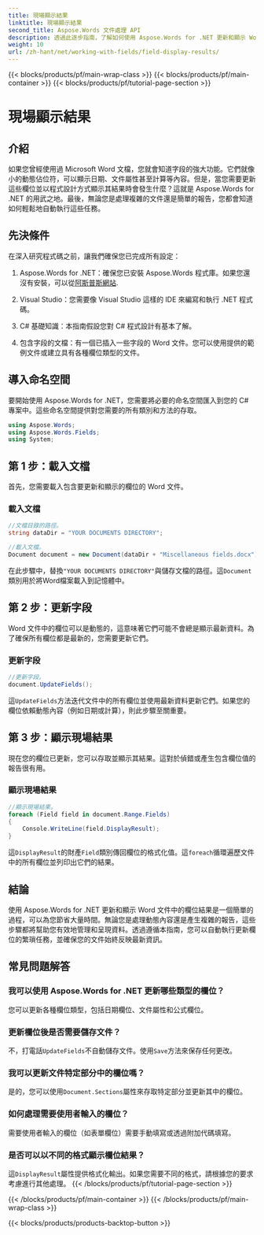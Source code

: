 ```yaml
---
title: 現場顯示結果
linktitle: 現場顯示結果
second_title: Aspose.Words 文件處理 API
description: 透過此逐步指南，了解如何使用 Aspose.Words for .NET 更新和顯示 Word 文件中的欄位結果。非常適合自動化文件任務。
weight: 10
url: /zh-hant/net/working-with-fields/field-display-results/
---
```


{{< blocks/products/pf/main-wrap-class >}}
{{< blocks/products/pf/main-container >}}
{{< blocks/products/pf/tutorial-page-section >}}

# 現場顯示結果

## 介紹

如果您曾經使用過 Microsoft Word 文檔，您就會知道字段的強大功能。它們就像小的動態佔位符，可以顯示日期、文件屬性甚至計算等內容。但是，當您需要更新這些欄位並以程式設計方式顯示其結果時會發生什麼？這就是 Aspose.Words for .NET 的用武之地。最後，無論您是處理複雜的文件還是簡單的報告，您都會知道如何輕鬆地自動執行這些任務。

## 先決條件

在深入研究程式碼之前，讓我們確保您已完成所有設定：

1. Aspose.Words for .NET：確保您已安裝 Aspose.Words 程式庫。如果您還沒有安裝，可以從[阿斯普斯網站](https://releases.aspose.com/words/net/).

2. Visual Studio：您需要像 Visual Studio 這樣的 IDE 來編寫和執行 .NET 程式碼。

3. C# 基礎知識：本指南假設您對 C# 程式設計有基本了解。

4. 包含字段的文檔：有一個已插入一些字段的 Word 文件。您可以使用提供的範例文件或建立具有各種欄位類型的文件。

## 導入命名空間

要開始使用 Aspose.Words for .NET，您需要將必要的命名空間匯入到您的 C# 專案中。這些命名空間提供對您需要的所有類別和方法的存取。

```csharp
using Aspose.Words;
using Aspose.Words.Fields;
using System;
```

## 第 1 步：載入文檔

首先，您需要載入包含要更新和顯示的欄位的 Word 文件。

### 載入文檔

```csharp
//文檔目錄的路徑。
string dataDir = "YOUR DOCUMENTS DIRECTORY";

//載入文檔。
Document document = new Document(dataDir + "Miscellaneous fields.docx");
```

在此步驟中，替換`"YOUR DOCUMENTS DIRECTORY"`與儲存文檔的路徑。這`Document`類別用於將Word檔案載入到記憶體中。

## 第 2 步：更新字段

Word 文件中的欄位可以是動態的，這意味著它們可能不會總是顯示最新資料。為了確保所有欄位都是最新的，您需要更新它們。

### 更新字段

```csharp
//更新字段。
document.UpdateFields();
```

這`UpdateFields`方法迭代文件中的所有欄位並使用最新資料更新它們。如果您的欄位依賴動態內容（例如日期或計算），則此步驟至關重要。

## 第 3 步：顯示現場結果

現在您的欄位已更新，您可以存取並顯示其結果。這對於偵錯或產生包含欄位值的報告很有用。

### 顯示現場結果

```csharp
//顯示現場結果。
foreach (Field field in document.Range.Fields)
{
    Console.WriteLine(field.DisplayResult);
}
```

這`DisplayResult`的財產`Field`類別傳回欄位的格式化值。這`foreach`循環遍歷文件中的所有欄位並列印出它們的結果。

## 結論

使用 Aspose.Words for .NET 更新和顯示 Word 文件中的欄位結果是一個簡單的過程，可以為您節省大量時間。無論您是處理動態內容還是產生複雜的報告，這些步驟都將幫助您有效地管理和呈現資料。透過遵循本指南，您可以自動執行更新欄位的繁瑣任務，並確保您的文件始終反映最新資訊。

## 常見問題解答

### 我可以使用 Aspose.Words for .NET 更新哪些類型的欄位？  
您可以更新各種欄位類型，包括日期欄位、文件屬性和公式欄位。

### 更新欄位後是否需要儲存文件？  
不，打電話`UpdateFields`不自動儲存文件。使用`Save`方法來保存任何更改。

### 我可以更新文件特定部分中的欄位嗎？  
是的，您可以使用`Document.Sections`屬性來存取特定部分並更新其中的欄位。

### 如何處理需要使用者輸入的欄位？  
需要使用者輸入的欄位（如表單欄位）需要手動填寫或透過附加代碼填寫。

### 是否可以以不同的格式顯示欄位結果？  
這`DisplayResult`屬性提供格式化輸出。如果您需要不同的格式，請根據您的要求考慮進行其他處理。
{{< /blocks/products/pf/tutorial-page-section >}}

{{< /blocks/products/pf/main-container >}}
{{< /blocks/products/pf/main-wrap-class >}}

{{< blocks/products/products-backtop-button >}}
